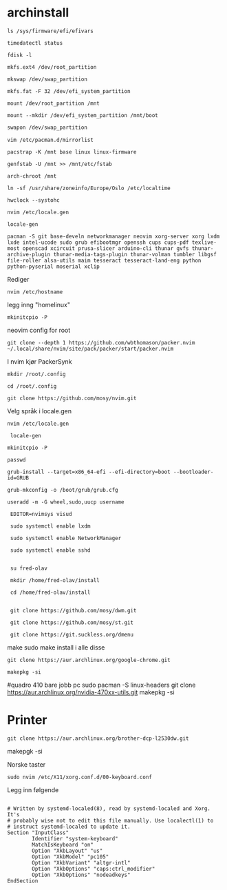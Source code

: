 # archinstall
```
ls /sys/firmware/efi/efivars
```
```
timedatectl status
```
```
fdisk -l
```
```
mkfs.ext4 /dev/root_partition
```
```
mkswap /dev/swap_partition
```
```
mkfs.fat -F 32 /dev/efi_system_partition
```
```
mount /dev/root_partition /mnt
```
```
mount --mkdir /dev/efi_system_partition /mnt/boot
```
```bash
swapon /dev/swap_partition
```
```
vim /etc/pacman.d/mirrorlist
```
```
pacstrap -K /mnt base linux linux-firmware
```
```
genfstab -U /mnt >> /mnt/etc/fstab
```
```
arch-chroot /mnt
```
```
ln -sf /usr/share/zoneinfo/Europe/Oslo /etc/localtime
```
```
hwclock --systohc
```
```
nvim /etc/locale.gen
```
```
locale-gen
```
```
pacman -S git base-develn networkmanager neovim xorg-server xorg lxdm lxde intel-ucode sudo grub efibootmgr openssh cups cups-pdf texlive-most openscad xcircuit prusa-slicer arduino-cli thunar gvfs thunar-archive-plugin thunar-media-tags-plugin thunar-volman tumbler libgsf file-roller alsa-utils maim tesseract tesseract-land-eng python python-pyserial moserial xclip
```
Rediger
```
nvim /etc/hostname
```
legg inng "homelinux"
```
mkinitcpio -P
```
neovim config for root
```
git clone --depth 1 https://github.com/wbthomason/packer.nvim ~/.local/share/nvim/site/pack/packer/start/packer.nvim
```
I nvim kjør PackerSynk
```
mkdir /root/.config
```
```
cd /root/.config
```
```
git clone https://github.com/mosy/nvim.git
```
Velg språk i locale.gen
```
nvim /etc/locale.gen
 ```
```
 locale-gen
 ```
```
mkinitcpio -P
 ```
```
passwd
```
```
grub-install --target=x86_64-efi --efi-directory=boot --bootloader-id=GRUB
```
```
grub-mkconfig -o /boot/grub/grub.cfg
```
```
useradd -m -G wheel,sudo,uucp username
 ```
```
 EDITOR=nvimsys visud
 ```
```
 sudo systemctl enable lxdm
 ```
```
 sudo systemctl enable NetworkManager
 ```
```
 sudo systemctl enable sshd
 ```
```
 
 su fred-olav
 ```
```
 mkdir /home/fred-olav/install
 ```
```
 cd /home/fred-olav/install
 ```
```
  
 git clone https://github.com/mosy/dwm.git
 ```
```
 git clone https://github.com/mosy/st.git
 ```
```
 git clone https://git.suckless.org/dmenu
 ```
 make
 sudo make install i alle disse
```
git clone https://aur.archlinux.org/google-chrome.git
```
```
makepkg -si
 ```



#quadro 410 bare jobb pc
sudo pacman -S linux-headers
git clone https://aur.archlinux.org/nvidia-470xx-utils.git
makepkg -si




# Printer
```
git clone https://aur.archlinux.org/brother-dcp-l2530dw.git
```
makepgk -si

Norske taster
```
sudo nvim /etc/X11/xorg.conf.d/00-keyboard.conf
```
Legg inn følgende

```
    
# Written by systemd-localed(8), read by systemd-localed and Xorg. It's
# probably wise not to edit this file manually. Use localectl(1) to
# instruct systemd-localed to update it.
Section "InputClass"
        Identifier "system-keyboard"
        MatchIsKeyboard "on"
        Option "XkbLayout" "us"
        Option "XkbModel" "pc105"
        Option "XkbVariant" "altgr-intl"
        Option "XkbOptions" "caps:ctrl_modifier"
        Option "XkbOptions" "nodeadkeys"
EndSection
```



